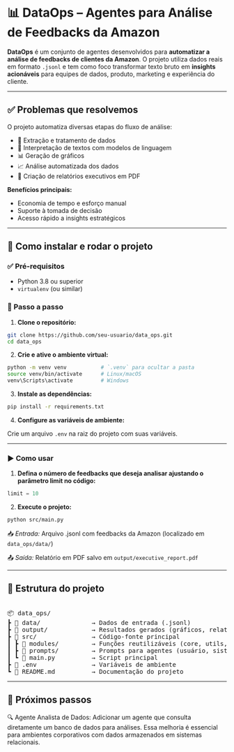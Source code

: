 # 📊 DataOps – Agentes para Análise de Feedbacks da Amazon

**DataOps** é um conjunto de agentes desenvolvidos para **automatizar a análise de feedbacks de clientes da Amazon**. O projeto utiliza dados reais em formato `.jsonl` e tem como foco transformar texto bruto em **insights acionáveis** para equipes de dados, produto, marketing e experiência do cliente.

---

## ✅ Problemas que resolvemos

O projeto automatiza diversas etapas do fluxo de análise:

- 🧹 Extração e tratamento de dados  
- 📖 Interpretação de textos com modelos de linguagem  
- 📊 Geração de gráficos  
- 📈 Análise automatizada dos dados  
- 📝 Criação de relatórios executivos em PDF  

**Benefícios principais:**  
- Economia de tempo e esforço manual  
- Suporte à tomada de decisão  
- Acesso rápido a insights estratégicos  

---

## 🚀 Como instalar e rodar o projeto

### ✅ Pré-requisitos

- Python 3.8 ou superior  
- `virtualenv` (ou similar)

### 🧪 Passo a passo

1. **Clone o repositório:**

```bash
git clone https://github.com/seu-usuario/data_ops.git
cd data_ops
```

2. **Crie e ative o ambiente virtual:**
```bash
python -m venv venv           # `.venv` para ocultar a pasta
source venv/bin/activate      # Linux/macOS
venv\Scripts\activate         # Windows
```

3. **Instale as dependências:**

```bash
pip install -r requirements.txt
```

4. **Configure as variáveis de ambiente:**

Crie um arquivo `.env` na raiz do projeto com suas variáveis.

---

### ▶️ Como usar
1. **Defina o número de feedbacks que deseja analisar ajustando o parâmetro limit no código:**

```python
limit = 10
```

2. **Execute o projeto:**
```bash
python src/main.py
```

📥 *Entrada:*
Arquivo .jsonl com feedbacks da Amazon (localizado em `data_ops/data/`)

📤 *Saída:*
Relatório em PDF salvo em `output/executive_report.pdf`

---

## 🧱 Estrutura do projeto
<pre> 
📦 data_ops/
┣ 📂 data/              → Dados de entrada (.jsonl)
┣ 📂 output/            → Resultados gerados (gráficos, relatórios etc.)
┣ 📂 src/               → Código-fonte principal
┃ ┣ 📂 modules/         → Funções reutilizáveis (core, utils, etc.)
┃ ┣ 📂 prompts/         → Prompts para agentes (usuário, sistema, exemplos)
┃ ┗ 📜 main.py          → Script principal
┣ 📜 .env               → Variáveis de ambiente
┗ 📜 README.md          → Documentação do projeto
</pre>

---

## 📌 Próximos passos
🔍 Agente Analista de Dados:
Adicionar um agente que consulta diretamente um banco de dados para análises.
Essa melhoria é essencial para ambientes corporativos com dados armazenados em sistemas relacionais.
